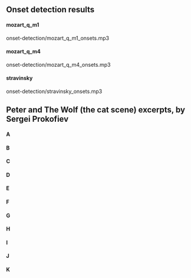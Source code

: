 ## Onset detection results

#### mozart_q_m1
onset-detection/mozart_q_m1_onsets.mp3

#### mozart_q_m4
onset-detection/mozart_q_m4_onsets.mp3

#### stravinsky
onset-detection/stravinsky_onsets.mp3


## Peter and The Wolf (the cat scene) excerpts, by Sergei Prokofiev

#### A

#### B

#### C

#### D

#### E

#### F

#### G

#### H

#### I

#### J

#### K
